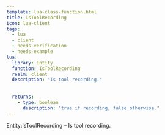 ```yaml
---
template: lua-class-function.html
title: IsToolRecording
icon: lua-client
tags:
  - lua
  - client
  - needs-verification
  - needs-example
lua:
  library: Entity
  function: IsToolRecording
  realm: client
  description: "Is tool recording."
  
  
  returns:
    - type: boolean
      description: "true if recording, false otherwise."
---
```


<div class="lua__search__keywords">
Entity:IsToolRecording &#x2013; Is tool recording.
</div>
